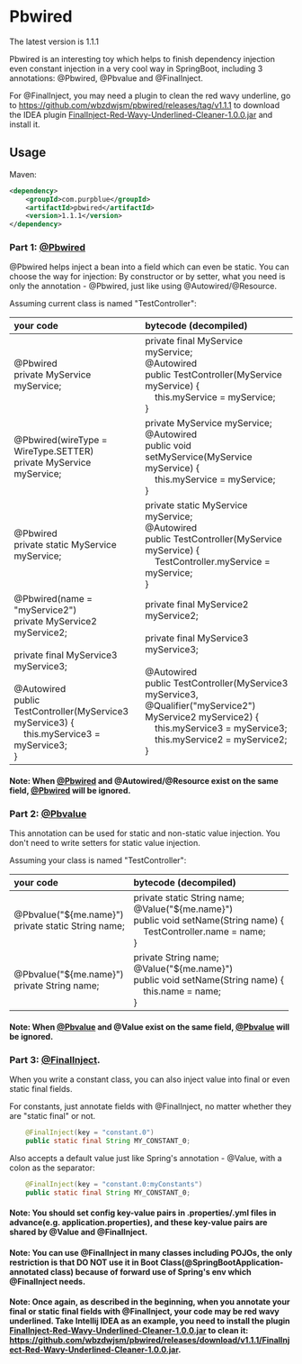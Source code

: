 # Pbwired
The latest version is 1.1.1

Pbwired is an interesting toy which helps to finish dependency injection even constant injection in a very cool way in SpringBoot,
including 3 annotations: @Pbwired, @Pbvalue and @FinalInject.

For @FinalInject, you may need a plugin to clean the red wavy underline, go to <https://github.com/wbzdwjsm/pbwired/releases/tag/v1.1.1> to download the IDEA plugin [FinalInject-Red-Wavy-Underlined-Cleaner-1.0.0.jar](https://github.com/wbzdwjsm/pbwired/releases/download/v1.1.1/FinalInject-Red-Wavy-Underlined-Cleaner-1.0.0.jar) and install it.

## Usage
Maven:
```xml
<dependency>
	<groupId>com.purpblue</groupId>
	<artifactId>pbwired</artifactId>
	<version>1.1.1</version>
</dependency>
```

### Part 1: [@Pbwired](https://github.com/wbzdwjsm/pbwired)

@Pbwired helps inject a bean into a field which can even be static.
You can choose the way for injection: By constructor or by setter,
what you need is only the annotation - @Pbwired, just like using
@Autowired/@Resource.

Assuming current class is named "TestController":

| your code | bytecode (decompiled) |
| :--- | :--- |
|@Pbwired <br> private MyService myService;|private final MyService myService;<br>@Autowired<br>public TestController(MyService myService) {<br>&nbsp;&nbsp;&nbsp;&nbsp;this.myService = myService;<br>}|
|@Pbwired(wireType = WireType.SETTER)<br>private MyService myService;|private MyService myService;<br>@Autowired<br>public void setMyService(MyService myService) {<br>&nbsp;&nbsp;&nbsp;&nbsp;this.myService = myService;<br>}|
|@Pbwired <br> private static MyService myService;|private static MyService myService;<br>@Autowired <br> public TestController(MyService myService) {<br>&nbsp;&nbsp;&nbsp;&nbsp;TestController.myService = myService;<br>}|
|@Pbwired(name = "myService2")<br>private MyService2 myService2;<br><br>private final MyService3 myService3;<br><br>@Autowired<br>public TestController(MyService3 myService3) {<br>&nbsp;&nbsp;&nbsp;&nbsp;this.myService3 = myService3;<br>}|private final MyService2 myService2;<br><br>private final MyService3 myService3;<br><br>@Autowired<br>public TestController(MyService3 myService3, @Qualifier("myService2") MyService2 myService2) {<br>&nbsp;&nbsp;&nbsp;&nbsp;this.myService3 = myService3;<br>&nbsp;&nbsp;&nbsp;&nbsp;this.myService2 = myService2;<br>}|

#### Note: When [@Pbwired](https://github.com/wbzdwjsm/pbwired) and @Autowired/@Resource exist on the same field, [@Pbwired](https://github.com/wbzdwjsm/pbwired) will be ignored.

### Part 2: [@Pbvalue](https://github.com/wbzdwjsm/pbwired)

This annotation can be used for static and non-static value injection.   You don't need to write setters for static value injection.
 
Assuming your class is named "TestController":

| your code | bytecode (decompiled) |
| :--- | :--- |
|@Pbvalue("${me.name}")<br>private static String name;|private static String name;<br>@Value("${me.name}")<br>public void setName(String name) {<br>&nbsp;&nbsp;&nbsp;&nbsp;TestController.name = name;<br>}|
|@Pbvalue("${me.name}")<br>private String name;|private String name;<br>@Value("${me.name}")<br>public void setName(String name) {<br>&nbsp;&nbsp;&nbsp;&nbsp;this.name = name;<br>}|

#### Note: When [@Pbvalue](https://github.com/wbzdwjsm/pbwired) and @Value exist on the same field, [@Pbvalue](https://github.com/wbzdwjsm/pbwired) will be ignored.

### Part 3: [@FinalInject](https://github.com/wbzdwjsm/pbwired).

When you write a constant class, you can also inject value into final or even static final fields.

For constants, just annotate fields with @FinalInject, no matter whether they are "static final" or not.

```java
	@FinalInject(key = "constant.0")
	public static final String MY_CONSTANT_0;  
```

Also accepts a default value just like Spring's annotation - @Value, with a colon as the separator:

```java
	@FinalInject(key = "constant.0:myConstants")
	public static final String MY_CONSTANT_0;
```

#### Note: You should set config key-value pairs in .properties/.yml files in advance(e.g. application.properties), and these key-value pairs are shared by @Value and @FinalInject. 
#### Note: You can use @FinalInject in many classes including POJOs, the only restriction is that DO NOT use it in Boot Class(@SpringBootApplication-annotated class) because of forward use of Spring's env which @FinalInject needs.
#### Note: Once again, as described in the beginning, when you annotate your final or static final fields with @FinalInject, your code may be red wavy underlined. Take Intellij IDEA as an example, you need to install the plugin [FinalInject-Red-Wavy-Underlined-Cleaner-1.0.0.jar](https://github.com/wbzdwjsm/pbwired/releases/download/v1.1.1/FinalInject-Red-Wavy-Underlined-Cleaner-1.0.0.jar) to clean it: <https://github.com/wbzdwjsm/pbwired/releases/download/v1.1.1/FinalInject-Red-Wavy-Underlined-Cleaner-1.0.0.jar>.
